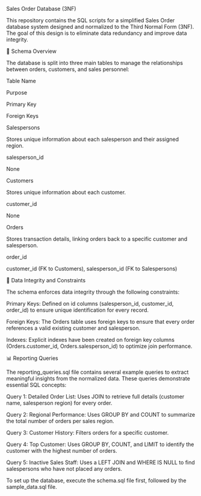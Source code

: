 Sales Order Database (3NF)

This repository contains the SQL scripts for a simplified Sales Order database system designed and normalized to the Third Normal Form (3NF). The goal of this design is to eliminate data redundancy and improve data integrity.

💾 Schema Overview

The database is split into three main tables to manage the relationships between orders, customers, and sales personnel:

Table Name

Purpose

Primary Key

Foreign Keys

Salespersons

Stores unique information about each salesperson and their assigned region.

salesperson_id

None

Customers

Stores unique information about each customer.

customer_id

None

Orders

Stores transaction details, linking orders back to a specific customer and salesperson.

order_id

customer_id (FK to Customers), salesperson_id (FK to Salespersons)

🔑 Data Integrity and Constraints

The schema enforces data integrity through the following constraints:

Primary Keys: Defined on id columns (salesperson_id, customer_id, order_id) to ensure unique identification for every record.

Foreign Keys: The Orders table uses foreign keys to ensure that every order references a valid existing customer and salesperson.

Indexes: Explicit indexes have been created on foreign key columns (Orders.customer_id, Orders.salesperson_id) to optimize join performance.

📊 Reporting Queries

The reporting_queries.sql file contains several example queries to extract meaningful insights from the normalized data. These queries demonstrate essential SQL concepts:

Query 1: Detailed Order List: Uses JOIN to retrieve full details (customer name, salesperson region) for every order.

Query 2: Regional Performance: Uses GROUP BY and COUNT to summarize the total number of orders per sales region.

Query 3: Customer History: Filters orders for a specific customer.

Query 4: Top Customer: Uses GROUP BY, COUNT, and LIMIT to identify the customer with the highest number of orders.

Query 5: Inactive Sales Staff: Uses a LEFT JOIN and WHERE IS NULL to find salespersons who have not placed any orders.

To set up the database, execute the schema.sql file first, followed by the sample_data.sql file.